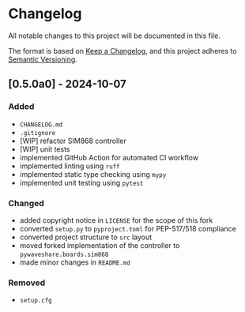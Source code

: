 # Changelog

All notable changes to this project will be documented in this file.

The format is based on [Keep a Changelog](https://keepachangelog.com/en/1.1.0/),
and this project adheres to [Semantic Versioning](https://semver.org/spec/v2.0.0.html).

<!--
## [Unreleased] - yyyy-mm-dd

### Added

- TODO

### Changed

- TODO

### Deprecated

- TODO

### Fixed

- TODO

### Removed

- TODO

### Security

- TODO
-->

## [0.5.0a0] - 2024-10-07

### Added

- `CHANGELOG.md`
- `.gitignore`
- [WIP] refactor SIM868 controller
- [WIP] unit tests
- implemented GitHub Action for automated CI workflow
- implemented linting using `ruff`
- implemented static type checking using `mypy`
- implemented unit testing using `pytest`

### Changed

- added copyright notice in `LICENSE` for the scope of this fork
- converted `setup.py` to `pyproject.toml` for PEP-517/518 compliance
- converted project structure to `src` layout
- moved forked implementation of the controller to `pywaveshare.boards.sim868`
- made minor changes in `README.md`

### Removed

- `setup.cfg`
